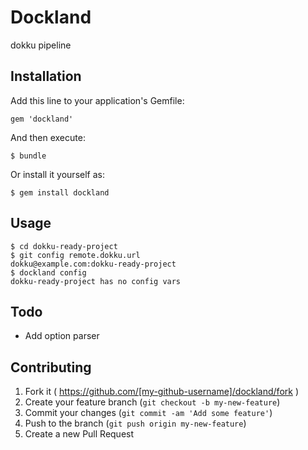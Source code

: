 # Dockland

dokku pipeline

## Installation

Add this line to your application's Gemfile:

    gem 'dockland'

And then execute:

    $ bundle

Or install it yourself as:

    $ gem install dockland

## Usage

```
$ cd dokku-ready-project
$ git config remote.dokku.url
dokku@example.com:dokku-ready-project
$ dockland config
dokku-ready-project has no config vars
```

## Todo

- Add option parser

## Contributing

1. Fork it ( https://github.com/[my-github-username]/dockland/fork )
2. Create your feature branch (`git checkout -b my-new-feature`)
3. Commit your changes (`git commit -am 'Add some feature'`)
4. Push to the branch (`git push origin my-new-feature`)
5. Create a new Pull Request
